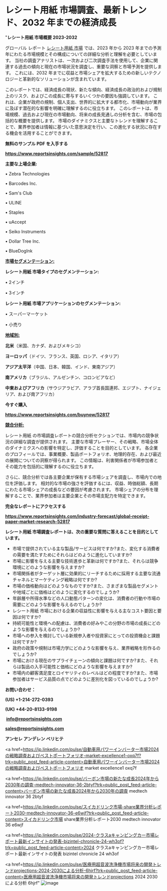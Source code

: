 # レシート用紙 市場調査、最新トレンド、2032 年までの経済成長

"<strong>レシート用紙 市場概要 2023-2032</strong>

グローバル レポート <a href=https://www.reportsinsights.com/sample/52817>レシート用紙 市場</a> では、2023 年から 2023 年までの予測年にわたる市場規模とその構成についての詳細な分析と理解を必要としています。 当社の調査アナリストは、一次および二次調査手法を使用して、企業に関連する過去の傾向と現在の市場状況を調査し、重要な洞察と市場予測を提供します。 これには、2032 年までに収益と市場シェアを拡大​​するための新しいテクノロジーと革新的なソリューションが含まれています。

このレポートでは、経済成長の現状、新たな傾向、経済成長の政治的および規制上のリスク、およびこの成長に寄与するいくつかの要因も強調しています。 これは、企業が政府の規制、個人支出、世界的に拡大する都市化、市場動向が業界に及ぼす潜在的な影響を明確に理解するのに役立ちます。 このレポートは、市場規模、過去および現在の市場動向、将来の成長見通しの分析を含む、市場の包括的な概要を提供します。 市場のダイナミクスと主要なトレンドを理解することで、業界参加者は情報に基づいた意思決定を行い、この進化する状況に存在する機会を活用することができます。

<strong><b>無料のサンプル PDF を入手する</b></strong>

<a href=https://www.reportsinsights.com/sample/52817><strong><u>https://www.reportsinsights.com/sample/52817</u></strong></a>

<strong>主要な上場企業:</strong>

• Zebra Technologies

• Barcodes  Inc.

• Sam's Club

• ULINE

• Staples

• uAccept

• Seiko Instruments

• Dollar Tree  Inc.

• BlueDogInk

<strong><u>市場セグメンテーション</u></strong><strong><u>:</u></strong>

<strong>レシート用紙 市場タイプのセグメンテーション:</strong>

• 2インチ

• 3インチ

<strong>レシート用紙 市場アプリケーションのセグメンテーション:</strong>

• スーパーマーケット

• 小売り

<strong><u>地域別</u></strong><strong><u>:</u></strong>

<strong>北米</strong>（米国、カナダ、およびメキシコ）

<strong>ヨーロッパ</strong>（ドイツ、フランス、英国、ロシア、イタリア）

<strong>アジア太平洋</strong>（中国、日本、韓国、インド、東南アジア）

<strong>南アメリカ</strong>（ブラジル、アルゼンチン、コロンビアなど）

<strong>中東およびアフリカ</strong>（サウジアラビア、アラブ首長国連邦、エジプト、ナイジェリア、および南アフリカ）

<strong>今すぐ購入</strong>

<a href=https://www.reportsinsights.com/buynow/52817><strong><u>https://www.reportsinsights.com/buynow/52817</u></strong></a>

<strong><u>競合分析:</u></strong>

レシート用紙 の市場調査レポートの競合分析セクションでは、市場内の競争状況の詳細な調査が提供されます。 主要な市場プレーヤー、その戦略、市場全体のダイナミクスへの影響を特定し、評価することを目的としています。 各企業のプロフィールでは、事業概要、製品ポートフォリオ、地理的存在、および最近の展開についての洞察が得られます。 この情報は、利害関係者が市場参加者とその能力を包括的に理解するのに役立ちます。

さらに、競合分析では各主要企業が保有する市場シェアを調査し、市場内での地位を評価します。 相対的な市場の強さを評価するには、収益、時価総額、長期にわたる市場シェアの成長などの要因が考慮されます。 市場シェアの分布を理解することで、業界参加者は主要企業とその市場支配力を特定できます。

<strong>完全なレポートにアクセスする</strong>

<a href=https://www.reportsinsights.com/industry-forecast/global-receipt-paper-market-research-52817><strong><u><b>https://www.reportsinsights.com/industry-forecast/global-receipt-paper-market-research-52817</b></u></strong></a>

<strong><b>レシート用紙 市場調査レポートは、次の重要な質問に答えることを目的としています。</b></strong>
<ul>
  <li>市場で提供されている主な製品/サービスは何ですか?また、変化する消費者の需要を満たすためにそれらはどのように進化していますか?</li>
  <li>市場に影響を与える主要な技術進歩と革新は何ですか?また、それらは競争環境にどのような影響を与えますか?</li>
  <li>市場関係者がターゲット層に効果的にリーチするために採用する主要な流通チャネルとマーケティング戦略は何ですか?</li>
  <li>市場の価格動向はどのようなものですか?また、さまざまな製品セグメントや地域ごとに価格はどのように変化するのでしょうか?</li>
  <li>年齢層や所得水準などの人口動態パターンの変化は、消費者の行動や市場の需要にどのような影響を与えるのでしょうか?</li>
  <li>レシート用紙 市場における企業の収益性に影響を与える主なコスト要因と要因は何ですか?</li>
  <li>持続可能性と環境への配慮は、消費者の好みやこの分野の市場の成長にどのような影響を与えるのでしょうか?</li>
  <li>市場への参入を検討している新規参入者や投資家にとっての投資機会と課題は何ですか?</li>
  <li>政府の政策や規制は市場力学にどのような影響を与え、業界戦略を形作るのでしょうか?</li>
  <li>市場における現在のサプライチェーンの傾向と課題は何ですか?また、それらは製品の入手可能性と価格にどのような影響を与えますか?</li>
  <li>市場内の顧客満足度とロイヤリティのレベルはどの程度ですか?また、市場参加者はサービス品質の点でどのように差別化を図っているのでしょうか?</li>
</ul>
<strong>お問い合わせ：</strong>

<strong>(US) +1-214-272-0393</strong>

<strong>(UK) +44-20-8133-9198</strong>

<strong> </strong><a href=info@reportsinsights.com><strong><u>info@reportsinsights.com</u></strong></a>

<a href=sales@reportsinsights.com><strong><u>sales@reportsinsights.com</u></strong></a>

<strong>アンセレ アンデレン ベリヒテ</strong>

<a href=https://jp.linkedin.com/pulse/自動車用パワーインバーター市場2024の戦略調査およびベストポートフォリオ-market-excellence1-oxq7f?trk=public_post_feed-article-content>自動車用パワーインバーター市場2024の戦略調査およびベストポートフォリオ market excellence1 oxq7f</a>

<a href=https://jp.linkedin.com/pulse/バーボン市場の新たな成長2024年から2030年の調査-medtech-innovator-36-2btyf?trk=public_post_feed-article-content>バーボン市場の新たな成長2024年から2030年の調査 medtech innovator 36 2btyf</a>

<a href=https://jp.linkedin.com/pulse/スイカドリンク市場-share業界分析レポート2030-medtech-innovator-36-e6wjf?trk=public_post_feed-article-content>スイカドリンク市場 share業界分析レポート2030 medtech innovator 36 e6wjf</a>

<a href=https://jp.linkedin.com/pulse/2024-クラスaキャンピングカー市場レポート最新インサイトの発表-bizintel-chronicle-24-wh3of?trk=public_post_feed-article-content>2024 クラスaキャンピングカー市場レポート最新インサイトの発表 bizintel chronicle 24 wh3of</a>

<a href=https://jp.linkedin.com/pulse/医療用超音波洗浄機市場将来の開発トレンドprojections-2024-2030による分析-6hjrf?trk=public_post_feed-article-content>医療用超音波洗浄機市場将来の開発トレンドprojections 2024 2030による分析 6hjrf</a>"
![image](https://github.com/gayatrid12/RImarketgrowth/assets/158473851/02fe8e67-c6d7-4a41-bc90-8d71d288ef0f)
